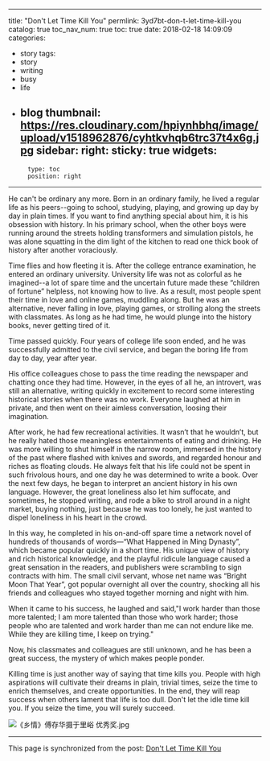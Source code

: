 
---
title: "Don't Let Time Kill You"
permlink: 3yd7bt-don-t-let-time-kill-you
catalog: true
toc_nav_num: true
toc: true
date: 2018-02-18 14:09:09
categories:
- story
tags:
- story
- writing
- busy
- life
- blog
thumbnail: https://res.cloudinary.com/hpiynhbhq/image/upload/v1518962876/cyhtkvhqb6trc37t4x6g.jpg
sidebar:
    right:
        sticky: true
widgets:
    -
        type: toc
        position: right
---


He can't be ordinary any more. Born in an ordinary family, he lived a regular life as his peers--going to school, studying, playing, and growing up day by day in plain times. If you want to find anything special about him, it is his obsession with history. In his primary school, when the other boys were running around the streets holding transformers and simulation pistols, he was alone squatting in the dim light of the kitchen to read one thick book of history after another voraciously.

Time flies and how fleeting it is. After the college entrance examination, he entered an ordinary university. University life was not as colorful as he imagined--a lot of spare time and the uncertain future made these “children of fortune” helpless, not knowing how to live. As a result, most people spent their time in love and online games, muddling along. But he was an alternative, never falling in love, playing games, or strolling along the streets with classmates. As long as he had time, he would plunge into the history books, never getting tired of it. 

Time passed quickly. Four years of college life soon ended, and he was successfully admitted to the civil service, and began the boring life from day to day, year after year.

His office colleagues chose to pass the time reading the newspaper and chatting once they had time. However, in the eyes of all he, an introvert, was still an alternative, writing quickly in excitement to record some interesting historical stories when there was no work. Everyone laughed at him in private, and then went on their aimless conversation, loosing their imagination. 

After work, he had few recreational activities. It wasn’t that he wouldn’t, but he really hated those meaningless entertainments of eating and drinking. He was more willing to shut himself in the narrow room, immersed in the history of the past where flashed with knives and swords, and regarded honour and riches as floating clouds. He always felt that his life could not be spent in such frivolous hours, and one day he was determined to write a book. Over the next few days, he began to interpret an ancient history in his own language. However, the great loneliness also let him suffocate, and sometimes, he stopped writing, and rode a bike to stroll around in a night market, buying nothing, just because he was too lonely, he just wanted to dispel loneliness in his heart in the crowd.

In this way, he completed in his on-and-off spare time a network novel of hundreds of thousands of words—“What Happened in Ming Dynasty”, which became popular quickly in a short time. His unique view of history and rich historical knowledge, and the playful ridicule language caused a great sensation in the readers, and publishers were scrambling to sign contracts with him. The small civil servant, whose net name was “Bright Moon That Year”, got popular overnight all over the country, shocking all his friends and colleagues who stayed together morning and night with him. 

When it came to his success, he laughed and said,"I work harder than those more talented; I am more talented than those who work harder; those people who are talented and work harder than me can not endure like me. While they are killing time, I keep on trying."

Now, his classmates and colleagues are still unknown, and he has been a great success, the mystery of which makes people ponder.

Killing time is just another way of saying that time kills you. People with high aspirations will cultivate their dreams in plain, trivial times, seize the time to enrich themselves, and create opportunities. In the end, they will reap success when others lament that life is too dull. Don't let the idle time kill you. If you seize the time, you will surely succeed.

![《乡情》傅存华摄于里峪  优秀奖.jpg](https://res.cloudinary.com/hpiynhbhq/image/upload/v1518962876/cyhtkvhqb6trc37t4x6g.jpg)

- - -

This page is synchronized from the post: [Don't Let Time Kill You](https://steemit.com/@bring/3yd7bt-don-t-let-time-kill-you)
